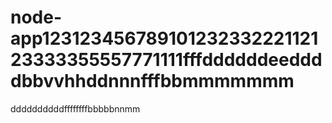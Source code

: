 # node-app12312345678910123233222112123333355557771111fffddddddeeddddbbvvhhddnnnfffbbmmmmmmm
ddddddddddffffffffbbbbbnnmm
